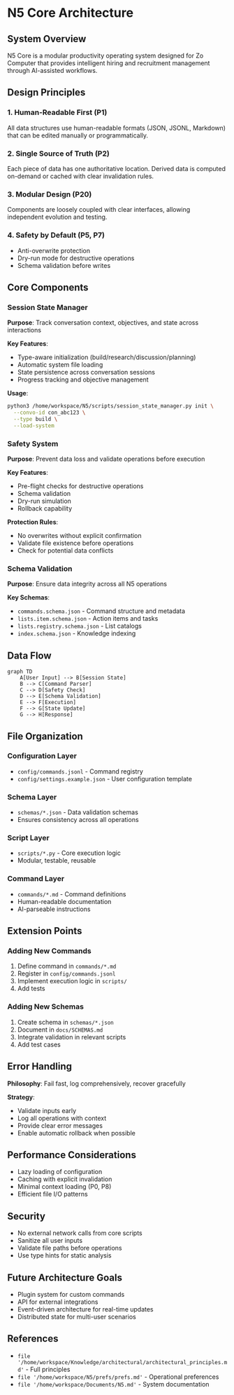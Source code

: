 # N5 Core Architecture

## System Overview

N5 Core is a modular productivity operating system designed for Zo Computer that provides intelligent hiring and recruitment management through AI-assisted workflows.

## Design Principles

### 1. **Human-Readable First** (P1)
All data structures use human-readable formats (JSON, JSONL, Markdown) that can be edited manually or programmatically.

### 2. **Single Source of Truth** (P2)
Each piece of data has one authoritative location. Derived data is computed on-demand or cached with clear invalidation rules.

### 3. **Modular Design** (P20)
Components are loosely coupled with clear interfaces, allowing independent evolution and testing.

### 4. **Safety by Default** (P5, P7)
- Anti-overwrite protection
- Dry-run mode for destructive operations
- Schema validation before writes

## Core Components

### Session State Manager

**Purpose**: Track conversation context, objectives, and state across interactions

**Key Features**:
- Type-aware initialization (build/research/discussion/planning)
- Automatic system file loading
- State persistence across conversation sessions
- Progress tracking and objective management

**Usage**:
```bash
python3 /home/workspace/N5/scripts/session_state_manager.py init \
  --convo-id con_abc123 \
  --type build \
  --load-system
```

### Safety System

**Purpose**: Prevent data loss and validate operations before execution

**Key Features**:
- Pre-flight checks for destructive operations
- Schema validation
- Dry-run simulation
- Rollback capability

**Protection Rules**:
- No overwrites without explicit confirmation
- Validate file existence before operations
- Check for potential data conflicts

### Schema Validation

**Purpose**: Ensure data integrity across all N5 operations

**Key Schemas**:
- `commands.schema.json` - Command structure and metadata
- `lists.item.schema.json` - Action items and tasks
- `lists.registry.schema.json` - List catalogs
- `index.schema.json` - Knowledge indexing

## Data Flow

```mermaid
graph TD
    A[User Input] --> B[Session State]
    B --> C[Command Parser]
    C --> D[Safety Check]
    D --> E[Schema Validation]
    E --> F[Execution]
    F --> G[State Update]
    G --> H[Response]
```

## File Organization

### Configuration Layer
- `config/commands.jsonl` - Command registry
- `config/settings.example.json` - User configuration template

### Schema Layer
- `schemas/*.json` - Data validation schemas
- Ensures consistency across all operations

### Script Layer
- `scripts/*.py` - Core execution logic
- Modular, testable, reusable

### Command Layer
- `commands/*.md` - Command definitions
- Human-readable documentation
- AI-parseable instructions

## Extension Points

### Adding New Commands

1. Define command in `commands/*.md`
2. Register in `config/commands.jsonl`
3. Implement execution logic in `scripts/`
4. Add tests

### Adding New Schemas

1. Create schema in `schemas/*.json`
2. Document in `docs/SCHEMAS.md`
3. Integrate validation in relevant scripts
4. Add test cases

## Error Handling

**Philosophy**: Fail fast, log comprehensively, recover gracefully

**Strategy**:
- Validate inputs early
- Log all operations with context
- Provide clear error messages
- Enable automatic rollback when possible

## Performance Considerations

- Lazy loading of configuration
- Caching with explicit invalidation
- Minimal context loading (P0, P8)
- Efficient file I/O patterns

## Security

- No external network calls from core scripts
- Sanitize all user inputs
- Validate file paths before operations
- Use type hints for static analysis

## Future Architecture Goals

- Plugin system for custom commands
- API for external integrations
- Event-driven architecture for real-time updates
- Distributed state for multi-user scenarios

## References

- `file '/home/workspace/Knowledge/architectural/architectural_principles.md'` - Full principles
- `file '/home/workspace/N5/prefs/prefs.md'` - Operational preferences
- `file '/home/workspace/Documents/N5.md'` - System documentation
